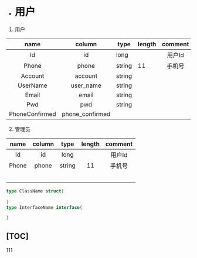 - # 用户

1. 用户

| name  | column |  type  | length | comment |
| :---: | :----: | ------ | ------ | :-----: |
|  Id   |   id   |  long  |        | 用户Id  |
| Phone | phone  | string |   11   | 手机号  |
|   Account    |   account     |     string   |        |         |
|  UserName     |    user_name    |    string    |        |         |
|    Email   |     email   | string |        |         |
|   Pwd    |    pwd    | string |        |         |
|    PhoneConfirmed   |   phone_confirmed     |        |        |         |

2. 管理员

| name  | column |  type  | length | comment |
| :---: | :----: | :----: | :----: | :-----: |
|  Id   |   id   |  long  |        | 用户Id  |
| Phone | phone  | string |   11   | 手机号  |
|       |        |        |        |         |
|       |        |        |        |         |
|       |        |        |        |         |
|       |        |        |        |         |
|       |        |        |        |         |

```go
type ClassName struct{
	
}
type InterfaceName interface{

}
```



[TOC]
------

111